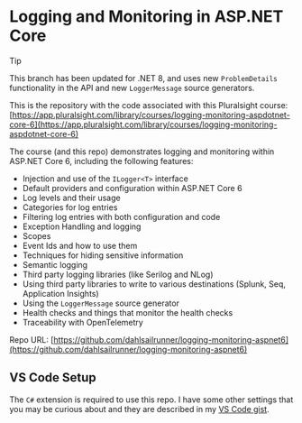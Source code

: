 # Logging and Monitoring in ASP.NET Core

> [!TIP]
> This branch has been updated for .NET 8, and uses new `ProblemDetails` functionality in the API and new `LoggerMessage` source generators.

This is the repository with the code associated with this Pluralsight course: [https://app.pluralsight.com/library/courses/logging-monitoring-aspdotnet-core-6](https://app.pluralsight.com/library/courses/logging-monitoring-aspdotnet-core-6)

The course (and this repo) demonstrates logging and monitoring within ASP.NET Core 6, including the following
features:

* Injection and use of the `ILogger<T>` interface
* Default providers and configuration within ASP.NET Core 6
* Log levels and their usage
* Categories for log entries
* Filtering log entries with both configuration and code
* Exception Handling and logging
* Scopes
* Event Ids and how to use them
* Techniques for hiding sensitive information
* Semantic logging
* Third party logging libraries (like Serilog and NLog)
* Using third party libraries to write to various destinations (Splunk, Seq, Application Insights)
* Using the `LoggerMessage` source generator
* Health checks and things that monitor the health checks
* Traceability with OpenTelemetry

Repo URL: [https://github.com/dahlsailrunner/logging-monitoring-aspnet6](https://github.com/dahlsailrunner/logging-monitoring-aspnet6)

## VS Code Setup

The `C#` extension is required to use this repo.  I have some other settings that you may be curious about
and they are described in my [VS Code gist](https://gist.github.com/dahlsailrunner/1765b807940e29951ea6bdfb36cd85dd).
